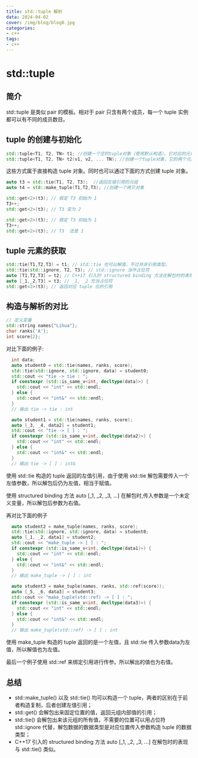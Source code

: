 ```yaml
---
title: std::tuple 解析
data: 2024-04-02
cover: /img/blog/blog0.jpg
categories:
- c++
tags:
- c++
---
```



# std::tuple

## 简介

std::tuple 是类似 pair 的模板。相对于 pair 只含有两个成员，每一个 tuple 实例都可以有不同的成员数目。

<!--more-->

## tuple 的创建与初始化

```cpp
std::tuple<T1, T2, TN> t1; //创建一个空的tuple对象（使用默认构造），它对应的元素分别是T1和T2...Tn类型。
std::tuple<T1, T2, TN> t2(v1, v2, ... TN); //创建一个tuple对象，它的两个元素分别是T1和T2 ...Tn类型。
```

这些方式属于直接构造 tuple 对象。同时也可以通过下面的方式创建 tuple 对象。

```cpp
auto t3 = std::tie(T1, T2, T3);  //返回左值引用的元组
auto t4 = std::make_tuple(T1,T2,T3); //创建一个拷贝对象

std::get<2>(t3); // 假定 T3 初始为 1
T3++;
std::get<2>(t3); // T3 变为 2

std::get<2>(t3); // 假定 T3 初始为 1
T3++;
std::get<2>(t3); // T3  还是 1
```

## tuple 元素的获取

```cpp
std::tie(T1,T2,T3) = t1; // std::tie 也可以解值，不过并非引用类型。
std::tie(std::ignore, T2, T3); // std::ignore 当作占位符
auto [T1,T2,T3] = t2; // C++17 引入的 structured binding 方法在解包时的表现与 std::tie() 类似。
auto [_1,_2,T3] = t3; // _1, _2 充当占位符
std::get<2>(t3); // 返回对应 tuple 位的引用
```

## 构造与解析的对比

```cpp
// 定义变量
std::string names{"Lihua"};
char ranks{'A'};
int score{2};
```

对比下面的例子:
```cpp
  int data;
  auto student0 = std::tie(names, ranks, score);
  std::tie(std::ignore, std::ignore, data) = student0;
  std::cout << "tie -> tie : ";
  if constexpr (std::is_same_v<int, decltype(data)>) {
    std::cout << "int" << std::endl;
  } else {
    std::cout << "int&" << std::endl;
  }
  // 输出 tie -> tie : int

  auto student1 = std::tie(names, ranks, score);
  auto [_3, _4, data2] = student1;
  std::cout << "tie -> [ ] : ";
  if constexpr (std::is_same_v<int, decltype(data2)>) {
    std::cout << "int" << std::endl;
  } else {
    std::cout << "int&" << std::endl;
  }
  // 输出 tie -> [ ] : int&
```
使用 std::tie 构造的 tuple 返回的左值引用，由于使用 std::tie 解包需要传入一个左值参数，所以解包后仍为左值，相当于赋值。

使用 structured binding 方法 auto [_1, _2, _3, ...] 在解包时,传入参数是一个未定义变量，所以解包后参数为右值。

再对比下面的例子
```cpp
  auto student2 = make_tuple(names, ranks, score);
  std::tie(std::ignore, std::ignore, data) = student0;
  auto [_1, _2, data1] = student2;
  std::cout << "make_tuple -> [ ] : ";
  if constexpr (std::is_same_v<int, decltype(data1)>) {
    std::cout << "int" << std::endl;
  } else {
    std::cout << "int&" << std::endl;
  }
  // 输出 make_tuple -> [ ] : int

  auto student3 = make_tuple(names, ranks, std::ref(score));
  auto [_5, _6, data3] = student3;
  std::cout << "make_tuple(std::ref) -> [ ] : ";
  if constexpr (std::is_same_v<int, decltype(data3)>) {
    std::cout << "int" << std::endl;
  } else {
    std::cout << "int&" << std::endl;
  }
  // 输出 make_tuple(std::ref) -> [ ] : int
```

使用 make_tuple 构造的 tuple 返回的是一个左值，且 std::tie 传入参数data为左值，所以解值也为左值。

最后一个例子使用 std::ref 来绑定引用进行传参。所以解出的值也为右值。

## 总结
- std::make_tuple() 以及 std::tie() 均可以构造一个 tuple，两者的区别在于前者构造复制，后者创建左值引用；
- std::get() 会解包出来固定位置的值，返回元组内部值的引用；
- std::tie() 会解包出来该元组的所有值，不需要的位置可以用占位符 std::ignore 代替，解包数据的数据类型是对应位置传入参数构造 tuple 的数据类型；
- C++17 引入的 structured binding 方法 auto [_1, _2, _3, ...] 在解包时的表现与 std::tie() 类似。